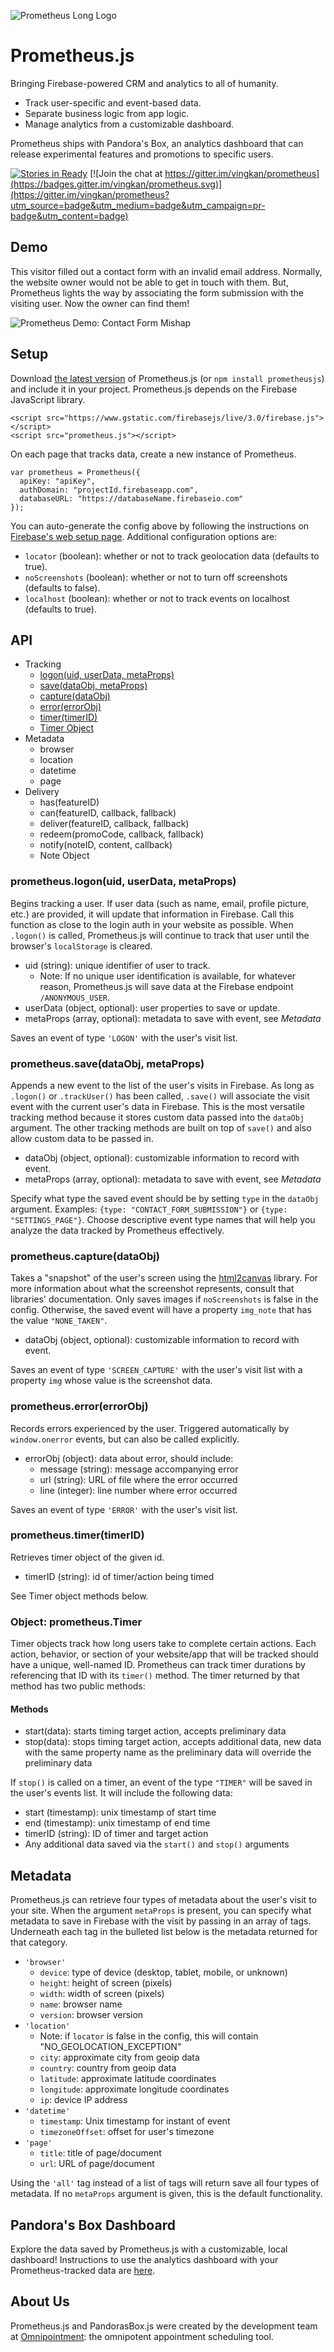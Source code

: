 ![Prometheus Long Logo](http://vingkan.github.io/prometheus/img/long-logo.png)

# Prometheus.js
Bringing Firebase-powered CRM and analytics to all of humanity.

+ Track user-specific and event-based data.
+ Separate business logic from app logic.
+ Manage analytics from a customizable dashboard.

Prometheus ships with Pandora's Box, an analytics dashboard that can release experimental features and promotions to specific users.

[![Stories in Ready](https://badge.waffle.io/vingkan/prometheus.png?label=ready&title=Ready)](https://waffle.io/vingkan/prometheus) [![Join the chat at https://gitter.im/vingkan/prometheus](https://badges.gitter.im/vingkan/prometheus.svg)](https://gitter.im/vingkan/prometheus?utm_source=badge&utm_medium=badge&utm_campaign=pr-badge&utm_content=badge)

## Demo
This visitor filled out a contact form with an invalid email address. Normally, the website owner would not be able to get in touch with them. But, Prometheus lights the way by associating the form submission with the visiting user. Now the owner can find them!

![Prometheus Demo: Contact Form Mishap](http://vingkan.github.io/prometheus/img/demo.gif)

## Setup
Download [the latest version](https://github.com/vingkan/prometheus/tree/master/dist) of Prometheus.js (or `npm install prometheusjs`) and include it in your project. Prometheus.js depends on the Firebase JavaScript library.

```
<script src="https://www.gstatic.com/firebasejs/live/3.0/firebase.js"></script>
<script src="prometheus.js"></script>
```
On each page that tracks data, create a new instance of Prometheus.
```
var prometheus = Prometheus({
  apiKey: "apiKey",
  authDomain: "projectId.firebaseapp.com",
  databaseURL: "https://databaseName.firebaseio.com"
});
```
You can auto-generate the config above by following the instructions on [Firebase's web setup page](https://firebase.google.com/docs/web/setup#project_setup). Additional configuration options are:
+ `locator` (boolean): whether or not to track geolocation data (defaults to true).
+ `noScreenshots` (boolean): whether or not to turn off screenshots (defaults to false).
+ `localhost` (boolean): whether or not to track events on localhost (defaults to true).

## API
+ Tracking
    + [logon(uid, userData, metaProps)](#logon)
    + [save(dataObj, metaProps)](#save)
    + [capture(dataObj)](#capture)
    + [error(errorObj)](#error)
    + [timer(timerID)](#timer)
    + [Timer Object](#timer-object)
+ Metadata
    + browser
    + location
    + datetime
    + page
+ Delivery
    + has(featureID)
    + can(featureID, callback, fallback)
    + deliver(featureID, callback, fallback)
    + redeem(promoCode, callback, fallback)
    + notify(noteID, content, callback)
    + Note Object

### prometheus.logon(uid, userData, metaProps)
Begins tracking a user. If user data (such as name, email, profile picture, etc.) are provided, it will update that information in Firebase. Call this function as close to the login auth in your website as possible. When `.logon()` is called, Prometheus.js will continue to track that user until the browser's `localStorage` is cleared.
+ uid (string): unique identifier of user to track.
    + Note: If no unique user identification is available, for whatever reason, Prometheus.js will save data at the Firebase endpoint `/ANONYMOUS_USER`.
+ userData (object, optional): user properties to save or update.
+ metaProps (array, optional): metadata to save with event, see *Metadata*

Saves an event of type `'LOGON'` with the user's visit list.

### prometheus.save(dataObj, metaProps)
Appends a new event to the list of the user's visits in Firebase. As long as `.logon()` or `.trackUser()` has been called, `.save()` will associate the visit event with the current user's data in Firebase. This is the most versatile tracking method because it stores custom data passed into the `dataObj` argument. The other tracking methods are built on top of `save()` and also allow custom data to be passed in.
+ dataObj (object, optional): customizable information to record with event.
+ metaProps (array, optional): metadata to save with event, see *Metadata*

Specify what type the saved event should be by setting `type` in the `dataObj` argument. Examples: `{type: "CONTACT_FORM_SUBMISSION"}` or `{type: "SETTINGS_PAGE"}`. Choose descriptive event type names that will help you analyze the data tracked by Prometheus effectively.

### prometheus.capture(dataObj)
Takes a "snapshot" of the user's screen using the [html2canvas](https://html2canvas.hertzen.com/) library. For more information about what the screenshot represents, consult that libraries' documentation. Only saves images if `noScreenshots` is false in the config. Otherwise, the saved event will have a property `img_note` that has the value `"NONE_TAKEN"`.
+ dataObj (object, optional): customizable information to record with event.

Saves an event of type `'SCREEN_CAPTURE'` with the user's visit list with a property `img` whose value is the screenshot data.

### prometheus.error(errorObj)
Records errors experienced by the user. Triggered automatically by `window.onerror` events, but can also be called explicitly.
+ errorObj (object): data about error, should include:
    + message (string): message accompanying error
    + url (string): URL of file where the error occurred
    + line (integer): line number where error occurred

Saves an event of type `'ERROR'` with the user's visit list.

### prometheus.timer(timerID)
Retrieves timer object of the given id.
+ timerID (string): id of timer/action being timed

See Timer object methods below.

### Object: prometheus.Timer
Timer objects track how long users take to complete certain actions. Each action, behavior, or section of your website/app that will be tracked should have a unique, well-named ID. Prometheus can track timer durations by referencing that ID with its `timer()` method. The timer returned by that method has two public methods:
#### Methods
+ start(data): starts timing target action, accepts preliminary data
+ stop(data): stops timing target action, accepts additional data, new data with the same property name as the preliminary data will override the preliminary data

If `stop()` is called on a timer, an event of the type `"TIMER"` will be saved in the user's events list. It will include the following data:
+ start (timestamp): unix timestamp of start time
+ end (timestamp): unix timestamp of end time
+ timerID (string): ID of timer and target action
+ Any additional data saved via the `start()` and `stop()` arguments

## Metadata
Prometheus.js can retrieve four types of metadata about the user's visit to your site. When the argument `metaProps` is present, you can specify what metadata to save in Firebase with the visit by passing in an array of tags. Underneath each tag in the bulleted list below is the metadata returned for that category.
+ `'browser'`
    +  `device`: type of device (desktop, tablet, mobile, or unknown)
    +  `height`: height of screen (pixels)
    +  `width`: width of screen (pixels)
    +  `name`: browser name
    +  `version`: browser version
+ `'location'`
    + Note: if `locator` is false in the config, this will contain "NO_GEOLOCATION_EXCEPTION"
    + `city`: approximate city from geoip data
    + `country`: country from geoip data
    + `latitude`: approximate latitude coordinates
    + `longitude`: approximate longitude coordinates
    + `ip`: device IP address
+ `'datetime'`
    + `timestamp`: Unix timestamp for instant of event
    + `timezoneOffset`: offset for user's timezone
+ `'page'`
    +  `title`: title of page/document
    +  `url`: URL of page/document

Using the `'all'` tag instead of a list of tags will return save all four types of metadata. If no `metaProps` argument is given, this is the default functionality.

## Pandora's Box Dashboard
Explore the data saved by Prometheus.js with a customizable, local dashboard! Instructions to use the analytics dashboard with your Prometheus-tracked data are [here](https://github.com/vingkan/prometheus/blob/master/pandora/README.md).

## About Us
Prometheus.js and PandorasBox.js were created by the development team at [Omnipointment](https://www.omnipointment.com/): the omnipotent appointment scheduling tool.

